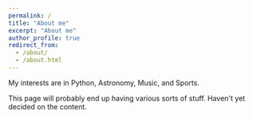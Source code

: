 ```yaml
---
permalink: /
title: "About me"
excerpt: "About me"
author_profile: true
redirect_from: 
  - /about/
  - /about.html
---
```


My interests are in Python, Astronomy, Music, and Sports. 

This page will probably end up having various sorts of stuff. Haven't yet decided on the content. 
